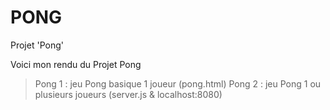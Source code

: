 # PONG
Projet 'Pong'

Voici mon rendu du Projet Pong

> Pong 1 : jeu Pong basique 1 joueur (pong.html)
> Pong 2 : jeu Pong 1 ou plusieurs joueurs (server.js & localhost:8080)
